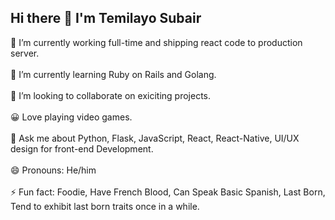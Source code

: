 ## Hi there 👋 I'm Temilayo Subair



 🔭 I’m currently working full-time and shipping react code to production server.
<br>
<br>
 🌱 I’m currently learning  Ruby on Rails and Golang.
<br>
<br>
 👯 I’m looking to collaborate on exiciting projects.
<br>
<br>
 😀 Love playing video games.
<br>
<br>
 💬 Ask me about Python, Flask, JavaScript, React, React-Native, UI/UX design for front-end Development.
<br>
<br>
😄 Pronouns: He/him
<br>
<br>
⚡ Fun fact: Foodie, Have French Blood, Can Speak Basic Spanish, Last Born, Tend to exhibit last born traits once in a while.

